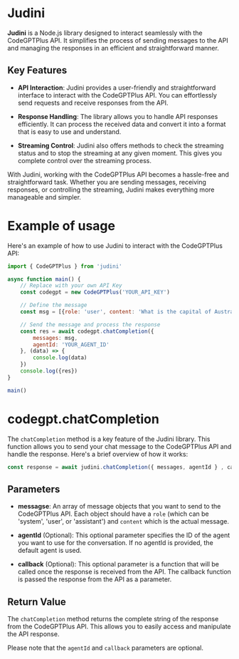 # Judini
**Judini**  is a Node.js library designed to interact seamlessly with the CodeGPTPlus API. It simplifies the process of sending messages to the API and managing the responses in an efficient and straightforward manner.

## Key Features
- **API Interaction**: Judini provides a user-friendly and straightforward interface to interact with the CodeGPTPlus API. You can effortlessly send requests and receive responses from the API.

- **Response Handling**: The library allows you to handle API responses efficiently. It can process the received data and convert it into a format that is easy to use and understand.

- **Streaming Control**: Judini also offers methods to check the streaming status and to stop the streaming at any given moment. This gives you complete control over the streaming process.

With Judini, working with the CodeGPTPlus API becomes a hassle-free and straightforward task. Whether you are sending messages, receiving responses, or controlling the streaming, Judini makes everything more manageable and simpler.

# Example of usage
Here's an example of how to use Judini to interact with the CodeGPTPlus API:

```js
import { CodeGPTPlus } from 'judini'

async function main() {
    // Replace with your own API Key
    const codegpt = new CodeGPTPlus('YOUR_API_KEY')

    // Define the message
    const msg = [{role: 'user', content: 'What is the capital of Australia?'}]

    // Send the message and process the response
    const res = await codegpt.chatCompletion({
        messages: msg,
        agentId: 'YOUR_AGENT_ID'
    }, (data) => {
        console.log(data)
    })
    console.log({res})
}

main()
```


# codegpt.chatCompletion

The `chatCompletion` method is a key feature of the Judini library. This function allows you to send your chat message to the CodeGPTPlus API and handle the response. Here's a brief overview of how it works:

```js
const response = await judini.chatCompletion({ messages, agentId } , callback);
```

## Parameters

- **messagse**: An array of message objects that you want to send to the CodeGPTPlus API. Each object should have a `role` (which can be 'system', 'user', or 'assistant') and `content` which is the actual message.

- **agentId** (Optional): This optional parameter specifies the ID of the agent you want to use for the conversation. If no agentId is provided, the default agent is used.

- **callback** (Optional): This optional parameter is a function that will be called once the response is received from the API. The callback function is passed the response from the API as a parameter.

## Return Value

The `chatCompletion` method returns the complete string of the response from the CodeGPTPlus API. This allows you to easily access and manipulate the API response.

Please note that the `agentId` and `callback` parameters are optional. 
